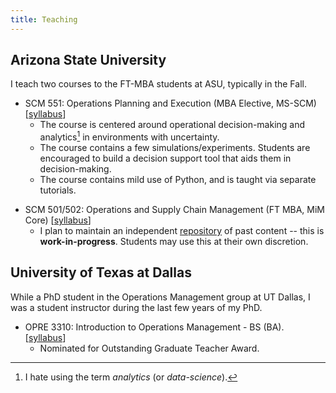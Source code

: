 ```yaml
---
title: Teaching
---
```


## Arizona State University

I teach two courses to the FT-MBA students at ASU, typically in the Fall. 

- SCM 551: Operations Planning and Execution (MBA Elective, MS-SCM)[[syllabus](/files/scm-551-syllabus.PDF)]
  - The course is centered around operational decision-making and analytics[^1] in environments with uncertainty. 
  - The course contains a few simulations/experiments. Students are encouraged to build a decision support tool that aids them in decision-making. 
  - The course contains mild use of Python, and is taught via separate tutorials. 

[^1]: I hate using the term *analytics* (or *data-science*). 


- SCM 501/502: Operations and Supply Chain Management (FT MBA, MiM Core) [[syllabus](/files/syllabus-scm-502.PDF)]
  - I plan to maintain an independent [repository](https://harish-guda.github.io/scm-502) of past content -- this is **work-in-progress**. Students may use this at their own discretion.
  

## University of Texas at Dallas

While a PhD student in the Operations Management group at UT Dallas, I was a student instructor during the last few years of my PhD. 

* OPRE 3310: Introduction to Operations Management - BS (BA). [[syllabus](/files/syllabus-opre-3310-fall-2017.PDF)]
  - Nominated for Outstanding Graduate Teacher Award. 
